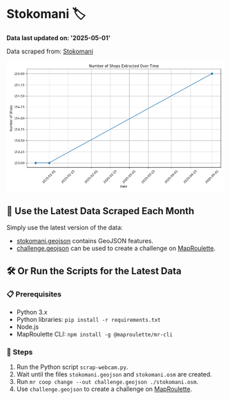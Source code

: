# Stokomani 🏷️

**Data last updated on: '2025-05-01'**

Data scraped from: [Stokomani](https://www.stokomani.fr)

![History Diagram](shop_count_history.png?img_date='2025-05-01')

## 📅 Use the Latest Data Scraped Each Month

Simply use the latest version of the data:
- [stokomani.geojson](stokomani.geojson) contains GeoJSON features.
- [challenge.geojson](challenge.geojson) can be used to create a challenge on [MapRoulette](https://maproulette.org/).

## 🛠️ Or Run the Scripts for the Latest Data

### 📋 Prerequisites
- Python 3.x
- Python libraries: `pip install -r requirements.txt`
- Node.js
- MapRoulette CLI: `npm install -g @maproulette/mr-cli`

### 🔧 Steps
1. Run the Python script `scrap-webcam.py`.
2. Wait until the files `stokomani.geojson` and `stokomani.osm` are created.
3. Run `mr coop change --out challenge.geojson ./stokomani.osm`.
4. Use `challenge.geojson` to create a challenge on [MapRoulette](https://maproulette.org/).
